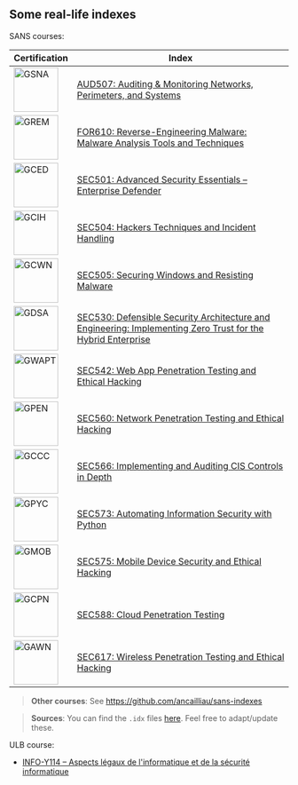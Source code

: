 ## Some real-life indexes

SANS courses:

| Certification | Index |
| -- | -- |
| <a href="https://www.sans.org/cyber-security-courses/auditing-networks-perimeters-systems"><img src="https://images.contentstack.io/v3/assets/blt36c2e63521272fdc/blt778858609c66044a/63c71c17dd49ff3d9fff2012/GSNA.png" alt="GSNA" width="80"></a> | [AUD507: Auditing & Monitoring Networks, Perimeters, and Systems](sans/aud507.pdf) |
| <a href="https://www.sans.org/cyber-security-courses/reverse-engineering-malware-malware-analysis-tools-techniques"><img src="https://images.contentstack.io/v3/assets/blt36c2e63521272fdc/bltd81ede1416d5cdcc/63c71c17e5cf0162d281d5fd/GREM.png" alt="GREM" width="80"></a> | [FOR610: Reverse-Engineering Malware: Malware Analysis Tools and Techniques](sans/for610.pdf) |
| <a href="https://www.sans.org/cyber-security-courses/advanced-security-essentials-enterprise-defender"><img src="https://images.contentstack.io/v3/assets/blt36c2e63521272fdc/blta327586b13283f91/63c71c14b871667594492d87/GCED.png" alt="GCED" width="80"></a> | [SEC501: Advanced Security Essentials – Enterprise Defender](sans/sec501.pdf) |
| <a href="https://www.sans.org/cyber-security-courses/hacker-techniques-exploits-incident-handling"><img src="https://images.contentstack.io/v3/assets/blt36c2e63521272fdc/bltd42dcd7c5c4c108c/63c71c13d1f34304558a361d/GCIH.png" alt="GCIH" width="80"></a> | [SEC504: Hackers Techniques and Incident Handling](sans/sec504.pdf) |
| <a href="https://www.sans.org/cyber-security-courses/securing-windows-with-powershell"><img src="https://images.contentstack.io/v3/assets/blt36c2e63521272fdc/blt8cb03844355865b1/63c71c174c103f10a556a021/GCWN.png" alt="GCWN" width="80"></a> | [SEC505: Securing Windows and Resisting Malware](sans/sec505.pdf) |
| <a href="https://www.sans.org/cyber-security-courses/defensible-security-architecture-and-engineering"><img src="https://images.contentstack.io/v3/assets/blt36c2e63521272fdc/blt926b0c3d5661ce53/63c71c17b871667594492d8b/GDSA.png" alt="GDSA" width="80"></a> | [SEC530: Defensible Security Architecture and Engineering: Implementing Zero Trust for the Hybrid Enterprise](sans/sec530.pdf) |
| <a href="https://www.sans.org/cyber-security-courses/web-app-penetration-testing-ethical-hacking"><img src="https://images.contentstack.io/v3/assets/blt36c2e63521272fdc/bltc338fb0d9bc00d53/63c71c175291cc643f1f1704/GWAPT.png" alt="GWAPT" width="80"></a> | [SEC542: Web App Penetration Testing and Ethical Hacking](sans/sec542.pdf) |
| <a href="https://www.sans.org/cyber-security-courses/network-penetration-testing-ethical-hacking"><img src="https://images.contentstack.io/v3/assets/blt36c2e63521272fdc/blte92616127ffc3f86/63c71c14d1f34304558a3621/GPEN.png" alt="GPEN" width="80"></a> | [SEC560: Network Penetration Testing and Ethical Hacking](sans/sec560.pdf) |
| <a href="https://www.sans.org/cyber-security-courses/implementing-auditing-critical-security-controls"><img src="https://images.contentstack.io/v3/assets/blt36c2e63521272fdc/blt5830f666a52f0480/63c71c15e5cf0162d281d5f9/GCCC.png" alt="GCCC" width="80"></a> | [SEC566: Implementing and Auditing CIS Controls in Depth](sans/sec566.pdf) |
| <a href="https://www.sans.org/cyber-security-courses/automating-information-security-with-python"><img src="https://images.contentstack.io/v3/assets/blt36c2e63521272fdc/blt0d37113d804c79ff/63c71c14a03edb10af48d773/GPYC.png" alt="GPYC" width="80"></a> | [SEC573: Automating Information Security with Python](sans/sec573.pdf) |
| <a href="https://www.sans.org/cyber-security-courses/mobile-device-security-ethical-hacking"><img src="https://images.contentstack.io/v3/assets/blt36c2e63521272fdc/blt1ff7ac58e2d41ae6/63c71c172754f26d0beccd62/GMOB.png" alt="GMOB" width="80"></a> | [SEC575: Mobile Device Security and Ethical Hacking](sans/sec575.pdf) |
| <a href="https://www.sans.org/cyber-security-courses/cloud-penetration-testing"><img src="https://images.contentstack.io/v3/assets/blt36c2e63521272fdc/bltc3eb46abae5b5231/63c71c161bb5c94c86d1cf63/GCPN.png" alt="GCPN" width="80"></a> | [SEC588: Cloud Penetration Testing](sans/sec588.pdf) |
| <a href="https://www.sans.org/cyber-security-courses/wireless-penetration-testing-ethical-hacking"><img src="https://images.contentstack.io/v3/assets/blt36c2e63521272fdc/blt82effe5fea5b6f52/63c71c1465b0e343317475dc/GAWN.png" alt="GAWN" width="80"></a> | [SEC617: Wireless Penetration Testing and Ethical Hacking](sans/sec617.pdf) |

> **Other courses**: See https://github.com/ancailliau/sans-indexes

> **Sources**: You can find the `.idx` files [here](https://github.com/dhondta/tex-course-index-template/tree/master/examples/sans). Feel free to adapt/update these.

ULB course:

- [INFO-Y114 – Aspects légaux de l'informatique et de la sécurité informatique](ulb/info-y114.pdf)
